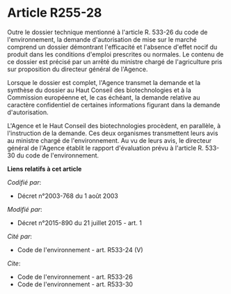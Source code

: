# Article R255-28

Outre le dossier technique mentionné à l'article R. 533-26 du code de l'environnement, la demande d'autorisation de mise sur
le marché comprend un dossier démontrant l'efficacité et l'absence d'effet nocif du produit dans les conditions d'emploi
prescrites ou normales. Le contenu de ce dossier est précisé par un arrêté du ministre chargé de l'agriculture pris sur
proposition du directeur général de l'Agence. 

Lorsque le dossier est complet, l'Agence transmet la demande et la synthèse du dossier au Haut Conseil des biotechnologies et
à la Commission européenne et, le cas échéant, la demande relative au caractère confidentiel de certaines informations
figurant dans la demande d'autorisation. 

L'Agence et le Haut Conseil des biotechnologies procèdent, en parallèle, à l'instruction de la demande. Ces deux organismes
transmettent leurs avis au ministre chargé de l'environnement. Au vu de leurs avis, le directeur général de l'Agence établit
le rapport d'évaluation prévu à l'article R. 533-30 du code de l'environnement.

**Liens relatifs à cet article**

_Codifié par_:

  - Décret n°2003-768 du 1 août 2003

_Modifié par_:

  - Décret n°2015-890 du 21 juillet 2015 - art. 1

_Cité par_:

  - Code de l'environnement - art. R533-24 (V)

_Cite_:

  - Code de l'environnement - art. R533-26
  - Code de l'environnement - art. R533-30
